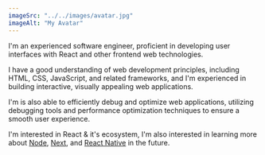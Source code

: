 ```yaml
---
imageSrc: "../../images/avatar.jpg"
imageAlt: "My Avatar"
---
```


I'm an experienced software engineer, proficient in developing user interfaces with React and other frontend web technologies. 

I have a good understanding of web development principles, including HTML, CSS, JavaScript, and related frameworks, and I'm experienced in building interactive, visually appealing web applications. 

I'm is also able to efficiently debug and optimize web applications, utilizing debugging tools and performance optimization techniques to ensure a smooth user experience.

I'm interested in React & it's ecosystem, I'm also interested in learning more about <ins>Node</ins>, <ins>Next</ins>, and <ins>React Native</ins> in the future.

